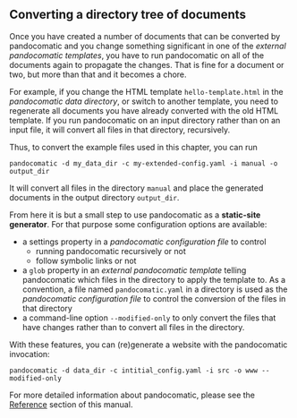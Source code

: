 ## Converting a directory tree of documents

Once you have created a number of documents that can be converted by
pandocomatic and you change something significant in one of the *external
pandocomatic templates*, you have to run pandocomatic on all of the documents
again to propagate the changes. That is fine for a document or two, but more
than that and it becomes a chore.

For example, if you change the HTML template `hello-template.html` in the
*pandocomatic data directory*, or switch to another template, you need to
regenerate all documents you have already converted with the old HTML
template. If you run pandocomatic on an input directory rather than on an input
file, it will convert all files in that directory, recursively. 

Thus, to convert the example files used in this chapter, you can run

```{.bash}
pandocomatic -d my_data_dir -c my-extended-config.yaml -i manual -o output_dir
```

It will convert all files in the directory `manual` and place the generated
documents in the output directory `output_dir`.

From here it is but a small step to use pandocomatic as a **static-site
generator**. For that purpose some configuration options are available:

-   a settings property in a *pandocomatic configuration file* to control
    -   running pandocomatic recursively or not
    -   follow symbolic links or not
-   a `glob` property in an *external pandocomatic template* telling
    pandocomatic which files in the directory to apply the template to. As a
    convention, a file named `pandocomatic.yaml` in a directory is used as the
    *pandocomatic configuration file* to control the conversion of the files
    in that directory
-   a command-line option `--modified-only` to only convert the files that
    have changes rather than to convert all files in the directory.

With these features, you can (re)generate a website with the pandocomatic
invocation:

```{.bash}
pandocomatic -d data_dir -c intitial_config.yaml -i src -o www --modified-only
```

For more detailed information about pandocomatic, please see the
[Reference](#reference) section of this manual.
